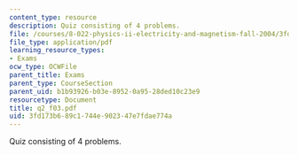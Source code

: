 ```yaml
---
content_type: resource
description: Quiz consisting of 4 problems.
file: /courses/8-022-physics-ii-electricity-and-magnetism-fall-2004/3fd173b689c1744e902347e7fdae774a_q2_f03.pdf
file_type: application/pdf
learning_resource_types:
- Exams
ocw_type: OCWFile
parent_title: Exams
parent_type: CourseSection
parent_uid: b1b93926-b03e-8952-0a95-28ded10c23e9
resourcetype: Document
title: q2_f03.pdf
uid: 3fd173b6-89c1-744e-9023-47e7fdae774a
---
```

Quiz consisting of 4 problems.

